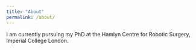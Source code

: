 ```yaml
---
title: "About"
permalink: /about/
---
```


I am currently pursuing my PhD at the Hamlyn Centre for Robotic Surgery, Imperial College London.
